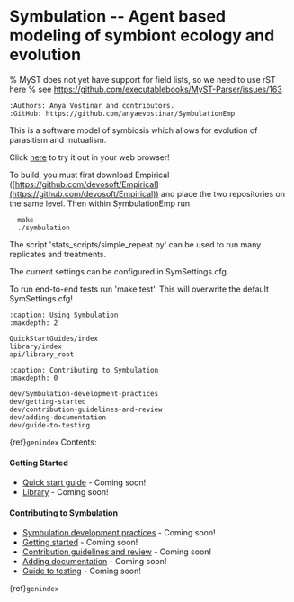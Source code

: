 # Symbulation -- Agent based modeling of symbiont ecology and evolution
% MyST does not yet have support for field lists, so we need to use rST here
% see https://github.com/executablebooks/MyST-Parser/issues/163
```{eval-rst}
:Authors: Anya Vostinar and contributors. 
:GitHub: https://github.com/anyaevostinar/SymbulationEmp
```

This is a software model of symbiosis which allows for evolution of
parasitism and mutualism.

Click [here](https://anyaevostinar.github.io/SymbulationEmp/web/symbulation.html) to
try it out in your web browser!

To build, you must first download Empirical
([https://github.com/devosoft/Empirical](https://github.com/devosoft/Empirical)) and place the two repositories
on the same level. Then within SymbulationEmp run
```
  make
  ./symbulation
```

The script 'stats\_scripts/simple\_repeat.py' can be
used to run many replicates and treatments.

The current settings can be configured in SymSettings.cfg.

To run end-to-end tests run 'make test'. This will overwrite the default
SymSettings.cfg!

```{toctree}
:caption: Using Symbulation
:maxdepth: 2

QuickStartGuides/index
library/index
api/library_root

```

```{toctree}
:caption: Contributing to Symbulation
:maxdepth: 0

dev/Symbulation-development-practices
dev/getting-started
dev/contribution-guidelines-and-review
dev/adding-documentation
dev/guide-to-testing
```

{ref}`genindex`
Contents:
#### Getting Started 
* [Quick start guide]() - Coming soon! 
* [Library]() - Coming soon! 

#### Contributing to Symbulation


* [Symbulation development practices]() - Coming soon! 
* [Getting started]() - Coming soon! 
* [Contribution guidelines and review]() - Coming soon! 
* [Adding documentation]() - Coming soon! 
* [Guide to testing]() - Coming soon! 


{ref}`genindex`
